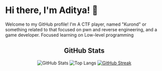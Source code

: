 # Hi there, I'm Aditya! 👋
Welcome to my GitHub profile!
I'm A CTF player, named "Kurond" or something related to that focused on pwn and reverse engineering, and a game developer. Focused learning on Low-level programming


<div align="center">
  <h2>GitHub Stats</h2>
  
  ![GitHub Stats](https://github-readme-stats.vercel.app/api?username=Kurosue&show_icons=true&theme=radical)
  ![Top Langs](https://github-readme-stats.vercel.app/api/top-langs/?username=Kurosue&layout=compact&theme=radical)
  [![GitHub Streak](https://github-readme-streak-stats.herokuapp.com/?user=Kurosue&theme=radical)](https://git.io/streak-stats)
</div>

